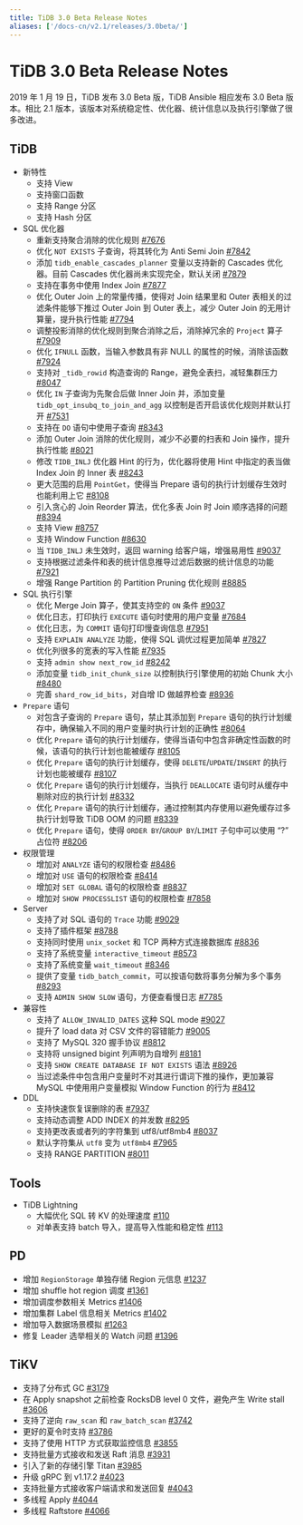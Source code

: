 ```yaml
---
title: TiDB 3.0 Beta Release Notes
aliases: ['/docs-cn/v2.1/releases/3.0beta/']
---
```


# TiDB 3.0 Beta Release Notes

2019 年 1 月 19 日，TiDB 发布 3.0 Beta 版，TiDB Ansible 相应发布 3.0 Beta 版本。相比 2.1 版本，该版本对系统稳定性、优化器、统计信息以及执行引擎做了很多改进。

## TiDB

+ 新特性
    - 支持 View
    - 支持窗口函数
    - 支持 Range 分区
    - 支持 Hash 分区
+ SQL 优化器
    - 重新支持聚合消除的优化规则 [#7676](https://github.com/pingcap/tidb/pull/7676)
    - 优化 `NOT EXISTS` 子查询，将其转化为 Anti Semi Join [#7842](https://github.com/pingcap/tidb/pull/7842)
    - 添加 `tidb_enable_cascades_planner` 变量以支持新的 Cascades 优化器。目前 Cascades 优化器尚未实现完全，默认关闭 [#7879](https://github.com/pingcap/tidb/pull/7879)
    - 支持在事务中使用 Index Join [#7877](https://github.com/pingcap/tidb/pull/7877)
    - 优化 Outer Join 上的常量传播，使得对 Join 结果里和 Outer 表相关的过滤条件能够下推过 Outer Join 到 Outer 表上，减少 Outer Join 的无用计算量，提升执行性能 [#7794](https://github.com/pingcap/tidb/pull/7794)
    - 调整投影消除的优化规则到聚合消除之后，消除掉冗余的 `Project` 算子 [#7909](https://github.com/pingcap/tidb/pull/7909)
    - 优化 `IFNULL` 函数，当输入参数具有非 NULL 的属性的时候，消除该函数 [#7924](https://github.com/pingcap/tidb/pull/7924)
    - 支持对 `_tidb_rowid` 构造查询的 Range，避免全表扫，减轻集群压力 [#8047](https://github.com/pingcap/tidb/pull/8047)
    - 优化 `IN` 子查询为先聚合后做 Inner Join 并，添加变量 `tidb_opt_insubq_to_join_and_agg` 以控制是否开启该优化规则并默认打开 [#7531](https://github.com/pingcap/tidb/pull/7531)
    - 支持在 `DO` 语句中使用子查询 [#8343](https://github.com/pingcap/tidb/pull/8343)
    - 添加 Outer Join 消除的优化规则，减少不必要的扫表和 Join 操作，提升执行性能 [#8021](https://github.com/pingcap/tidb/pull/8021)
    - 修改 `TIDB_INLJ` 优化器 Hint 的行为，优化器将使用 Hint 中指定的表当做 Index Join 的 Inner 表 [#8243](https://github.com/pingcap/tidb/pull/8243)
    - 更大范围的启用 `PointGet`，使得当 Prepare 语句的执行计划缓存生效时也能利用上它 [#8108](https://github.com/pingcap/tidb/pull/8108)
    - 引入贪心的 Join Reorder 算法，优化多表 Join 时 Join 顺序选择的问题 [#8394](https://github.com/pingcap/tidb/pull/8394)
    - 支持 View [#8757](https://github.com/pingcap/tidb/pull/8757)
    - 支持 Window Function [#8630](https://github.com/pingcap/tidb/pull/8630)
    - 当 `TIDB_INLJ` 未生效时，返回 warning 给客户端，增强易用性 [#9037](https://github.com/pingcap/tidb/pull/9037)
    - 支持根据过滤条件和表的统计信息推导过滤后数据的统计信息的功能 [#7921](https://github.com/pingcap/tidb/pull/7921)
    - 增强 Range Partition 的 Partition Pruning 优化规则 [#8885](https://github.com/pingcap/tidb/pull/8885)
+ SQL 执行引擎
    - 优化 Merge Join 算子，使其支持空的 `ON` 条件 [#9037](https://github.com/pingcap/tidb/pull/9037)
    - 优化日志，打印执行 `EXECUTE` 语句时使用的用户变量 [#7684](https://github.com/pingcap/tidb/pull/7684)
    - 优化日志，为 `COMMIT` 语句打印慢查询信息 [#7951](https://github.com/pingcap/tidb/pull/7951)
    - 支持 `EXPLAIN ANALYZE` 功能，使得 SQL 调优过程更加简单 [#7827](https://github.com/pingcap/tidb/pull/7827)
    - 优化列很多的宽表的写入性能 [#7935](https://github.com/pingcap/tidb/pull/7935)
    - 支持 `admin show next_row_id` [#8242](https://github.com/pingcap/tidb/pull/8242)
    - 添加变量 `tidb_init_chunk_size` 以控制执行引擎使用的初始 Chunk 大小 [#8480](https://github.com/pingcap/tidb/pull/8480)
    - 完善 `shard_row_id_bits`，对自增 ID 做越界检查 [#8936](https://github.com/pingcap/tidb/pull/8936)
+ `Prepare` 语句
    - 对包含子查询的 `Prepare` 语句，禁止其添加到 `Prepare` 语句的执行计划缓存中，确保输入不同的用户变量时执行计划的正确性 [#8064](https://github.com/pingcap/tidb/pull/8064)
    - 优化 `Prepare` 语句的执行计划缓存，使得当语句中包含非确定性函数的时候，该语句的执行计划也能被缓存 [#8105](https://github.com/pingcap/tidb/pull/8105)
    - 优化 `Prepare` 语句的执行计划缓存，使得 `DELETE`/`UPDATE`/`INSERT` 的执行计划也能被缓存 [#8107](https://github.com/pingcap/tidb/pull/8107)
    - 优化 `Prepare` 语句的执行计划缓存，当执行 `DEALLOCATE` 语句时从缓存中剔除对应的执行计划 [#8332](https://github.com/pingcap/tidb/pull/8332)
    - 优化 `Prepare` 语句的执行计划缓存，通过控制其内存使用以避免缓存过多执行计划导致 TiDB OOM 的问题 [#8339](https://github.com/pingcap/tidb/pull/8339)
    - 优化 `Prepare` 语句，使得 `ORDER BY`/`GROUP BY`/`LIMIT` 子句中可以使用 “?” 占位符 [#8206](https://github.com/pingcap/tidb/pull/8206)
+ 权限管理
    - 增加对 `ANALYZE` 语句的权限检查 [#8486](https://github.com/pingcap/tidb/pull/8486)
    - 增加对 `USE` 语句的权限检查 [#8414](https://github.com/pingcap/tidb/pull/8418)
    - 增加对 `SET GLOBAL` 语句的权限检查 [#8837](https://github.com/pingcap/tidb/pull/8837)
    - 增加对 `SHOW PROCESSLIST` 语句的权限检查 [#7858](https://github.com/pingcap/tidb/pull/7858)
+ Server
    - 支持了对 SQL 语句的 `Trace` 功能 [#9029](https://github.com/pingcap/tidb/pull/9029)
    - 支持了插件框架 [#8788](https://github.com/pingcap/tidb/pull/8788)
    - 支持同时使用 `unix_socket` 和 TCP 两种方式连接数据库 [#8836](https://github.com/pingcap/tidb/pull/8836)
    - 支持了系统变量 `interactive_timeout` [#8573](https://github.com/pingcap/tidb/pull/8573)
    - 支持了系统变量 `wait_timeout` [#8346](https://github.com/pingcap/tidb/pull/8346)
    - 提供了变量 `tidb_batch_commit`，可以按语句数将事务分解为多个事务 [#8293](https://github.com/pingcap/tidb/pull/8293)
    - 支持 `ADMIN SHOW SLOW` 语句，方便查看慢日志 [#7785](https://github.com/pingcap/tidb/pull/7785)
+ 兼容性
    - 支持了 `ALLOW_INVALID_DATES` 这种 SQL mode [#9027](https://github.com/pingcap/tidb/pull/9027)
    - 提升了 load data 对 CSV 文件的容错能力 [#9005](https://github.com/pingcap/tidb/pull/9005)
    - 支持了 MySQL 320 握手协议 [#8812](https://github.com/pingcap/tidb/pull/8812)
    - 支持将 unsigned bigint 列声明为自增列 [#8181](https://github.com/pingcap/tidb/pull/8181)
    - 支持 `SHOW CREATE DATABASE IF NOT EXISTS` 语法 [#8926](https://github.com/pingcap/tidb/pull/8926)
    - 当过滤条件中包含用户变量时不对其进行谓词下推的操作，更加兼容 MySQL 中使用用户变量模拟 Window Function 的行为 [#8412](https://github.com/pingcap/tidb/pull/8412)
+ DDL
    - 支持快速恢复误删除的表 [#7937](https://github.com/pingcap/tidb/pull/7937)
    - 支持动态调整 ADD INDEX 的并发数 [#8295](https://github.com/pingcap/tidb/pull/8295)
    - 支持更改表或者列的字符集到 utf8/utf8mb4 [#8037](https://github.com/pingcap/tidb/pull/8037)
    - 默认字符集从 `utf8` 变为 `utf8mb4` [#7965](https://github.com/pingcap/tidb/pull/7965)
    - 支持 RANGE PARTITION [#8011](https://github.com/pingcap/tidb/pull/8011)

## Tools

+ TiDB Lightning
    - 大幅优化 SQL 转 KV 的处理速度 [#110](https://github.com/pingcap/tidb-lightning/pull/110)
    - 对单表支持 batch 导入，提高导入性能和稳定性 [#113](https://github.com/pingcap/tidb-lightning/pull/113)

## PD

- 增加 `RegionStorage` 单独存储 Region 元信息 [#1237](https://github.com/pingcap/pd/pull/1237)
- 增加 shuffle hot region 调度 [#1361](https://github.com/pingcap/pd/pull/1361)
- 增加调度参数相关 Metrics [#1406](https://github.com/pingcap/pd/pull/1406)
- 增加集群 Label 信息相关 Metrics [#1402](https://github.com/pingcap/pd/pull/1402)
- 增加导入数据场景模拟 [#1263](https://github.com/pingcap/pd/pull/1263)
- 修复 Leader 选举相关的 Watch 问题 [#1396](https://github.com/pingcap/pd/pull/1396)

## TiKV

- 支持了分布式 GC [#3179](https://github.com/tikv/tikv/pull/3179)
- 在 Apply snapshot 之前检查 RocksDB level 0 文件，避免产生 Write stall [#3606](https://github.com/tikv/tikv/pull/3606)
- 支持了逆向 `raw_scan` 和 `raw_batch_scan` [#3742](https://github.com/tikv/tikv/pull/3724)
- 更好的夏令时支持 [#3786](https://github.com/tikv/tikv/pull/3786)
- 支持了使用 HTTP 方式获取监控信息 [#3855](https://github.com/tikv/tikv/pull/3855)
- 支持批量方式接收和发送 Raft 消息 [#3931](https://github.com/tikv/tikv/pull/3913)
- 引入了新的存储引擎 Titan [#3985](https://github.com/tikv/tikv/pull/3985)
- 升级 gRPC 到 v1.17.2 [#4023](https://github.com/tikv/tikv/pull/4023)
- 支持批量方式接收客户端请求和发送回复 [#4043](https://github.com/tikv/tikv/pull/4043)
- 多线程 Apply [#4044](https://github.com/tikv/tikv/pull/4044)
- 多线程 Raftstore [#4066](https://github.com/tikv/tikv/pull/4066)
